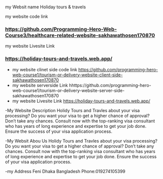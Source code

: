### 
my Websit name Holiday tours & travels

my website code link
### https://github.com/Programming-Hero-Web-Course3/healthcare-related-website-sakhawathosen170870

my website Livesite Link
### https://holiday-tours-and-travels.web.app/

- my website clinet side code link https://github.com/programming-hero-web-course1/tourism-or-delivery-website-client-side-sakhawathosen170870
-  my website serverside Link  hhttps://github.com/programming-hero-web-course1/tourism-or-delivery-website-server-side-sakhawathosen170870
-  my website Livesite Link https://holiday-tours-and-travels.web.app/

-My Website Description 
Holidy Tours and Travles about your visa processing? Do you want your visa to get a higher chance of approval? Don’t take any chances. Consult now with the top-ranking visa consultant who has years of long experience and expertise to get your job done. Ensure the success of your visa application process. 

-My Websit Abou Us
Holidy Tours and Travles about your visa processing? Do you want your visa to get a higher chance of approval? Don’t take any chances. Consult now with the top-ranking visa consultant who has years of long experience and expertise to get your job done. Ensure the success of your visa application process. 

-my Address
Feni Dhaka Bangladesh
Phone:019274105399


